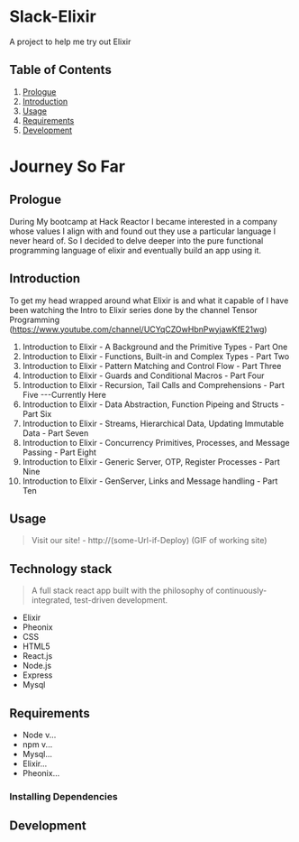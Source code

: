 # Slack-Elixir
A project to help me try out Elixir

## Table of Contents

1.  [Prologue](#prologue)
2.  [Introduction](#introduction)
3.  [Usage](#usage)
3.  [Requirements](#requirements)
3.  [Development](#development)

# Journey So Far

## Prologue

During My bootcamp at Hack Reactor I became interested in a company whose values I align with and found out they use a particular language I never heard of. So I decided to delve deeper into the pure functional programming language of elixir and eventually build an app using it.

## Introduction

To get my head wrapped around what Elixir is and what it capable of I have been watching the Intro
 to Elixir series done by the channel Tensor Programming (https://www.youtube.com/channel/UCYqCZOwHbnPwyjawKfE21wg)

 1. Introduction to Elixir - A Background and the Primitive Types - Part One
 2. Introduction to Elixir - Functions, Built-in and Complex Types - Part Two
 3. Introduction to Elixir - Pattern Matching and Control Flow - Part Three
 4. Introduction to Elixir - Guards and Conditional Macros - Part Four
 5. Introduction to Elixir - Recursion, Tail Calls and Comprehensions - Part Five ---Currently Here
 6. Introduction to Elixir - Data Abstraction, Function Pipeing and Structs - Part Six
 7. Introduction to Elixir - Streams, Hierarchical Data, Updating Immutable Data - Part Seven
 8. Introduction to Elixir - Concurrency Primitives, Processes, and Message Passing - Part Eight
 9. Introduction to Elixir - Generic Server, OTP, Register Processes - Part Nine
 10. Introduction to Elixir - GenServer, Links and Message handling - Part Ten


## Usage

> Visit our site! - http://(some-Url-if-Deploy)
> (GIF of working site)

## Technology stack

> A full stack react app built with the philosophy of continuously-integrated, test-driven development.

- Elixir
- Pheonix
- CSS
- HTML5
- React.js
- Node.js
- Express
- Mysql

## Requirements

- Node v...
- npm v...
- Mysql...
- Elixir...
- Pheonix...

### Installing Dependencies

## Development
